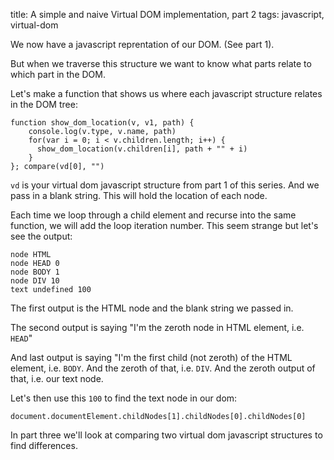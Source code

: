 title: A simple and naive Virtual DOM implementation, part 2
tags: javascript, virtual-dom

We now have a javascript reprentation of our DOM. (See part 1).

But when we traverse this structure we want to know what parts relate to which part in the DOM.

Let's make a function that shows us where each javascript structure relates in the DOM tree: 

```
function show_dom_location(v, v1, path) {
    console.log(v.type, v.name, path)
    for(var i = 0; i < v.children.length; i++) {
      show_dom_location(v.children[i], path + "" + i)
    }
}; compare(vd[0], "")
```

`vd` is your virtual dom javascript structure from part 1 of this series. And we pass in a blank string. This will hold the location of each node.

Each time we loop through a child element and recurse into the same function, we will add the loop iteration number. This seem strange but let's see the output:

```
node HTML 
node HEAD 0
node BODY 1
node DIV 10
text undefined 100
```

The first output is the HTML node and the blank string we passed in.

The second output is saying "I'm the zeroth node in HTML element, i.e. `HEAD`"

And last output is saying "I'm the first child (not zeroth) of the HTML element, i.e. `BODY`. And the zeroth of that, i.e. `DIV`. And the zeroth output of that, i.e. our text node.

Let's then use this `100` to find the text node in our dom:

```
document.documentElement.childNodes[1].childNodes[0].childNodes[0]
```

In part three we'll look at comparing two virtual dom javascript structures to find differences.
